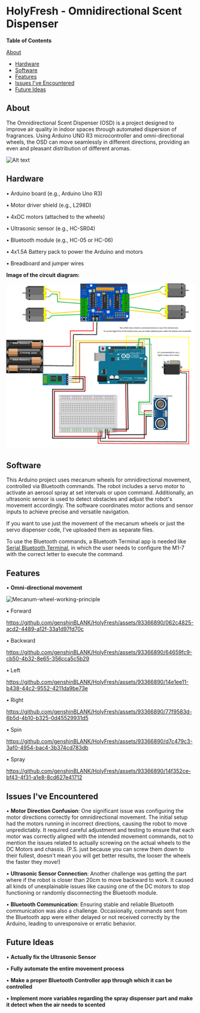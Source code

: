 # HolyFresh - Omnidirectional Scent Dispenser

 **Table of Contents**

 [About](#about)
- [Hardware](#hardware)
- [Software](#software)
- [Features](#features)
- [Issues I've Encountered](#issues-ive-encountered)
- [Future Ideas](#future-ideas)

## About

The Omnidirectional Scent Dispenser (OSD) is a project designed to improve air quality in indoor spaces through automated dispersion of fragrances. Using Arduino UNO R3 microcontroller and omni-directional wheels, the OSD can move seamlessly in different directions, providing an even and pleasant distribution of different aromas.

![Alt text](https://i.imgur.com/H6vGC0A.jpeg)

## Hardware

• Arduino board (e.g., Arduino Uno R3)

• Motor driver shield (e.g., L298D)

• 4xDC motors (attached to the wheels)

• Ultrasonic sensor (e.g., HC-SR04)

• Bluetooth module (e.g., HC-05 or HC-06)

• 4x1.5A Battery pack to power the Arduino and motors

• Breadboard and jumper wires

**Image of the circuit diagram:**

![Alt text](https://raw.githubusercontent.com/genshinBLANK/HolyFresh/main/circuit_diagram.png)



## Software

This Arduino project uses mecanum wheels for omnidirectional movement, controlled via Bluetooth commands. The robot includes a servo motor to activate an aerosol spray at set intervals or upon command. Additionally, an ultrasonic sensor is used to detect obstacles and adjust the robot's movement accordingly. The software coordinates motor actions and sensor inputs to achieve precise and versatile navigation.

If you want to use just the movement of the mecanum wheels or just the servo dispenser code, I've uploaded them as separate files. 

To use the Bluetooth commands, a Bluetooth Terminal app is needed like [Serial Bluetooth Terminal](https://play.google.com/store/apps/details?id=de.kai_morich.serial_bluetooth_terminal), in which the user needs to configure the M1-7 with the correct letter to execute the command.

## Features

• **Omni-directional movement**

![Mecanum-wheel-working-principle](https://github.com/genshinBLANK/HolyFresh/assets/93366890/3d056ff7-9738-4735-99a1-b23c29e3e7a7)

• Forward


https://github.com/genshinBLANK/HolyFresh/assets/93366890/062c4825-acd2-4489-a12f-33a1d97fd70c



• Backward


https://github.com/genshinBLANK/HolyFresh/assets/93366890/64659fc9-cb50-4b32-8e65-356cca5c5b29



• Left


https://github.com/genshinBLANK/HolyFresh/assets/93366890/14e1ee11-b438-44c2-9552-4211da9be73e



• Right


https://github.com/genshinBLANK/HolyFresh/assets/93366890/77f9583d-6b5d-4b10-b325-0d45529931d5



• Spin


https://github.com/genshinBLANK/HolyFresh/assets/93366890/d7c479c3-3af0-4954-bac4-3b374cd783db



• Spray


https://github.com/genshinBLANK/HolyFresh/assets/93366890/14f352ce-bf43-4f31-a1e8-8cd627e41712





## Issues I've Encountered

• **Motor Direction Confusion**: One significant issue was configuring the motor directions correctly for omnidirectional movement. The initial setup had the motors running in incorrect directions, causing the robot to move unpredictably. It required careful adjustment and testing to ensure that each motor was correctly aligned with the intended movement commands, not to mention the issues related to actually screwing on the actual wheels to the DC Motors and chassis. (P.S. just because you can screw them down to their fullest, doesn't mean you will get better results, the looser the wheels the faster they move!)

• **Ultrasonic Sensor Connection**: Another challenge was getting the part where if the robot is closer than 20cm to move backward to work. It caused all kinds of unexplainable issues like causing one of the DC motors to stop functioning or randomly disconnecting the Bluetooth module.

• **Bluetooth Communication**: Ensuring stable and reliable Bluetooth communication was also a challenge. Occasionally, commands sent from the Bluetooth app were either delayed or not received correctly by the Arduino, leading to unresponsive or erratic behavior.

## Future Ideas

• **Actually fix the Ultrasonic Sensor**

• **Fully automate the entire movement process**

• **Make a proper Bluetooth Controller app through which it can be controlled**

• **Implement more variables regarding the spray dispenser part and make it detect when the air needs to scented**

